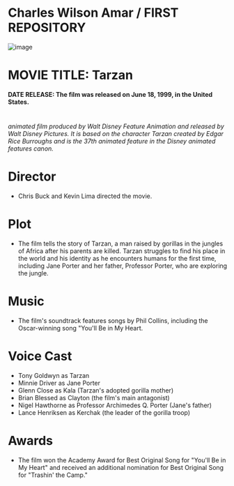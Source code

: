 # Charles Wilson Amar / FIRST REPOSITORY
![image](https://github.com/Charlesamar30/app-dev/assets/133833627/51cd98f4-e4e2-4f07-af0c-e46f2ba2b796)



# MOVIE TITLE: Tarzan
**DATE RELEASE: The film was released on June 18, 1999, in the United States.**
#
*animated film produced by Walt Disney Feature Animation and released by Walt Disney Pictures. It is based on the character Tarzan created by Edgar Rice Burroughs and is the 37th animated feature in the Disney animated features canon.*
# Director
- Chris Buck and Kevin Lima directed the movie.
# Plot 
- The film tells the story of Tarzan, a man raised by gorillas in the jungles of Africa after his parents are killed. Tarzan struggles to find his place in the world and his identity as he encounters humans for the first time, including Jane Porter and her father, Professor Porter, who are exploring the jungle.
# Music 
- The film's soundtrack features songs by Phil Collins, including the Oscar-winning song "You'll Be in My Heart.
# Voice Cast 
- Tony Goldwyn as Tarzan
- Minnie Driver as Jane Porter
- Glenn Close as Kala (Tarzan's adopted gorilla mother)
- Brian Blessed as Clayton (the film's main antagonist)
- Nigel Hawthorne as Professor Archimedes Q. Porter (Jane's father)
- Lance Henriksen as Kerchak (the leader of the gorilla troop)
# Awards
- The film won the Academy Award for Best Original Song for "You'll Be in My Heart" and received an additional nomination for Best Original Song for "Trashin' the Camp."


